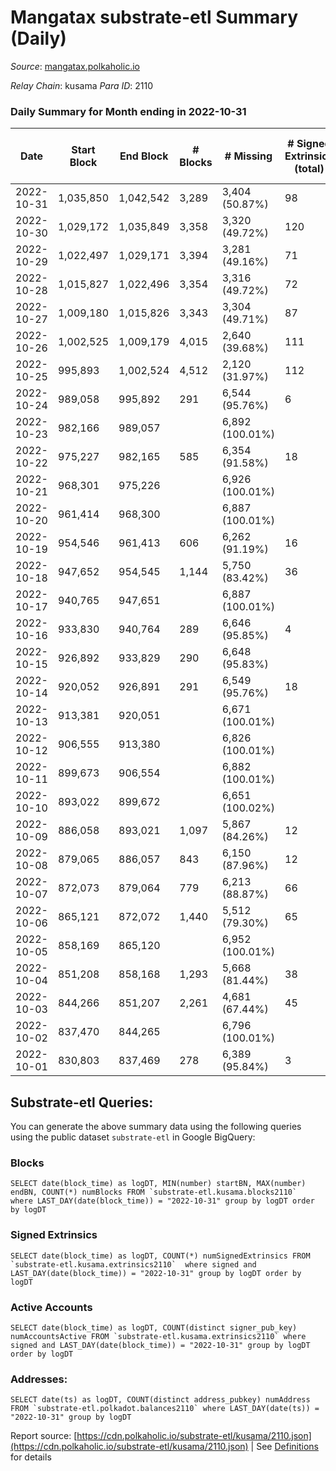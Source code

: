 # Mangatax substrate-etl Summary (Daily)

_Source_: [mangatax.polkaholic.io](https://mangatax.polkaholic.io)

*Relay Chain*: kusama
*Para ID*: 2110



### Daily Summary for Month ending in 2022-10-31


| Date | Start Block | End Block | # Blocks | # Missing | # Signed Extrinsics (total) | # Active Accounts | # Addresses with Balances | # Events | # Transfers | # XCM Transfers In | # XCM Transfers Out |
| ---- | ----------- | --------- | -------- | --------- | --------------------------- | ----------------- | ------------------------- | -------- | ----------- | ------------------ | ------------------- |
| 2022-10-31 | 1,035,850 | 1,042,542 | 3,289 | 3,404 (50.87%) | 98 | 27 | 1,395 | 6,808 |   | 10 ($239.43) | 6 ($1,277.21) |
| 2022-10-30 | 1,029,172 | 1,035,849 | 3,358 | 3,320 (49.72%) | 120 | 34 |  | 7,065 |   | 16 ($3,030.53) | 13 ($3,803.90) |
| 2022-10-29 | 1,022,497 | 1,029,171 | 3,394 | 3,281 (49.16%) | 71 | 17 | 1,391 | 6,982 |   | 8 ($4,843.01) | 3 ($3,331.39) |
| 2022-10-28 | 1,015,827 | 1,022,496 | 3,354 | 3,316 (49.72%) | 72 | 25 |  | 6,905 |   | 7 ($377.79) | 3 ($50.42) |
| 2022-10-27 | 1,009,180 | 1,015,826 | 3,343 | 3,304 (49.71%) | 87 | 30 |  | 6,873 | 1  | 10 ($344.52) | 4 ($686.97) |
| 2022-10-26 | 1,002,525 | 1,009,179 | 4,015 | 2,640 (39.68%) | 111 | 30 |  | 8,332 |   | 7 ($2,776.99) | 6 ($310.19) |
| 2022-10-25 | 995,893 | 1,002,524 | 4,512 | 2,120 (31.97%) | 112 | 30 |  | 9,341 |   | 12 ($645.92) | 11 ($2,119.77) |
| 2022-10-24 | 989,058 | 995,892 | 291 | 6,544 (95.76%) | 6 | 1 |  | 592 |   | 13 ($207.72) | 1 ($271.21) |
| 2022-10-23 | 982,166 | 989,057 |  | 6,892 (100.01%) |  |  |  |  |   | 8 ($145.05) |   |
| 2022-10-22 | 975,227 | 982,165 | 585 | 6,354 (91.58%) | 18 | 4 |  | 1,248 |   | 5 ($128.30) | 1 ($147.56) |
| 2022-10-21 | 968,301 | 975,226 |  | 6,926 (100.01%) |  |  |  |  |   | 9 ($1,083.20) |   |
| 2022-10-20 | 961,414 | 968,300 |  | 6,887 (100.01%) |  |  |  |  |   | 6 ($41.44) |   |
| 2022-10-19 | 954,546 | 961,413 | 606 | 6,262 (91.19%) | 16 | 5 |  | 1,285 |   | 9 ($408.10) |   |
| 2022-10-18 | 947,652 | 954,545 | 1,144 | 5,750 (83.42%) | 36 | 8 |  | 2,391 | 2  | 13 ($9,696.67) | 2 ($1,127.04) |
| 2022-10-17 | 940,765 | 947,651 |  | 6,887 (100.01%) |  |  |  |  |   | 11 ($347.54) |   |
| 2022-10-16 | 933,830 | 940,764 | 289 | 6,646 (95.85%) | 4 | 2 |  | 585 |   | 11 ($309.73) |   |
| 2022-10-15 | 926,892 | 933,829 | 290 | 6,648 (95.83%) |  |  |  | 580 |   | 6  |   |
| 2022-10-14 | 920,052 | 926,891 | 291 | 6,549 (95.76%) | 18 | 3 |  | 607 |   | 10 ($619.20) | 1 ($246.46) |
| 2022-10-13 | 913,381 | 920,051 |  | 6,671 (100.01%) |  |  |  |  |   | 10 ($725.65) |   |
| 2022-10-12 | 906,555 | 913,380 |  | 6,826 (100.01%) |  |  |  |  |   | 11 ($473.06) |   |
| 2022-10-11 | 899,673 | 906,554 |  | 6,882 (100.01%) |  |  |  |  |   | 7 ($131.06) |   |
| 2022-10-10 | 893,022 | 899,672 |  | 6,651 (100.02%) |  |  |  |  |   | 8 ($71.93) |   |
| 2022-10-09 | 886,058 | 893,021 | 1,097 | 5,867 (84.26%) | 12 | 2 |  | 2,298 |   | 6 ($899.04) | 2 ($254.68) |
| 2022-10-08 | 879,065 | 886,057 | 843 | 6,150 (87.96%) | 12 | 2 |  | 1,750 |   | 5 ($106.21) | 1 ($1,022.59) |
| 2022-10-07 | 872,073 | 879,064 | 779 | 6,213 (88.87%) | 66 | 10 |  | 1,708 |   | 17 ($382.09) | 3 ($1,831.52) |
| 2022-10-06 | 865,121 | 872,072 | 1,440 | 5,512 (79.30%) | 65 | 12 |  | 3,040 | 2  | 26 ($494,245.91) | 3 ($15,521.68) |
| 2022-10-05 | 858,169 | 865,120 |  | 6,952 (100.01%) |  |  |  |  |   | 8 ($98.08) |   |
| 2022-10-04 | 851,208 | 858,168 | 1,293 | 5,668 (81.44%) | 38 | 10 |  | 2,649 |   | 11 ($598.31) | 2 ($208.84) |
| 2022-10-03 | 844,266 | 851,207 | 2,261 | 4,681 (67.44%) | 45 | 13 |  | 4,680 |   | 14 ($8.28) | 4 ($2,896.35) |
| 2022-10-02 | 837,470 | 844,265 |  | 6,796 (100.01%) |  |  |  |  |   | 10 ($75.98) |   |
| 2022-10-01 | 830,803 | 837,469 | 278 | 6,389 (95.84%) | 3 | 2 |  | 556 |   | 10 ($1,064.90) |   |

## Substrate-etl Queries:
You can generate the above summary data using the following queries using the public dataset `substrate-etl` in Google BigQuery:


### Blocks
```
SELECT date(block_time) as logDT, MIN(number) startBN, MAX(number) endBN, COUNT(*) numBlocks FROM `substrate-etl.kusama.blocks2110`  where LAST_DAY(date(block_time)) = "2022-10-31" group by logDT order by logDT
```


### Signed Extrinsics
```
SELECT date(block_time) as logDT, COUNT(*) numSignedExtrinsics FROM `substrate-etl.kusama.extrinsics2110`  where signed and LAST_DAY(date(block_time)) = "2022-10-31" group by logDT order by logDT
```


### Active Accounts
```
SELECT date(block_time) as logDT, COUNT(distinct signer_pub_key) numAccountsActive FROM `substrate-etl.kusama.extrinsics2110` where signed and LAST_DAY(date(block_time)) = "2022-10-31" group by logDT order by logDT
```


### Addresses:
```
SELECT date(ts) as logDT, COUNT(distinct address_pubkey) numAddress FROM `substrate-etl.polkadot.balances2110` where LAST_DAY(date(ts)) = "2022-10-31" group by logDT
```



Report source: [https://cdn.polkaholic.io/substrate-etl/kusama/2110.json](https://cdn.polkaholic.io/substrate-etl/kusama/2110.json) | See [Definitions](/DEFINITIONS.md) for details
